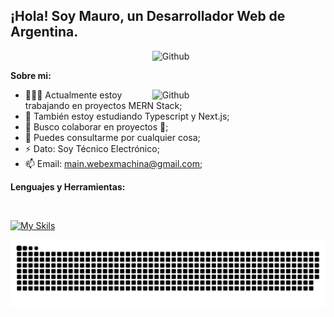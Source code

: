 ## ¡Hola! Soy Mauro, un Desarrollador Web de Argentina.

<img width="55%" align="right" alt="Github" src="https://i.pinimg.com/originals/bc/87/e5/bc87e5124f8d2cfe810d403adc96ad01.gif" />

&nbsp;

**Sobre mi:**

<img width="55%" align="right" alt="Github" src="https://www.icegif.com/wp-content/uploads/2023/12/icegif-96.gif" />

- 👨🏽‍💻 Actualmente estoy trabajando en proyectos MERN Stack;
- 🌱 También estoy estudiando Typescript y Next.js; 
- 👯 Busco colaborar en proyectos 🤝;
- 💬 Puedes consultarme por cualquier cosa;
- ⚡️ Dato: Soy Técnico Electrónico;
- 📫 Email: main.webexmachina@gmail.com;

**Lenguajes y Herramientas:**

&nbsp;

[![My Skils](https://skillicons.dev/icons?i=html,css,js,react,bootstrap,express,firebase,git,netlify,vercel,nodejs,sass,tailwind,threejs,vite&perline=5)](https://skillicons.dev)

<picture>
  <source media="(prefers-color-scheme: dark)" srcset="https://raw.githubusercontent.com/platane/platane/output/github-contribution-grid-snake-dark.svg">
  <source media="(prefers-color-scheme: light)" srcset="https://raw.githubusercontent.com/platane/platane/output/github-contribution-grid-snake.svg">
  <img alt="github contribution grid snake animation" src="https://raw.githubusercontent.com/platane/platane/output/github-contribution-grid-snake.svg">
</picture>
